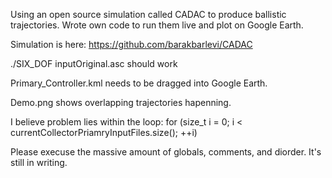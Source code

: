 Using an open source simulation called CADAC to produce ballistic trajectories. Wrote own code to run them live and plot on Google Earth.

Simulation is here: https://github.com/barakbarlevi/CADAC

./SIX_DOF inputOriginal.asc 
should work

Primary_Controller.kml needs to be dragged into Google Earth.

Demo.png shows overlapping trajectories hapenning.

I believe problem lies within the loop:
for (size_t i = 0; i < currentCollectorPriamryInputFiles.size(); ++i)

Please execuse the massive amount of globals, comments, and diorder. It's still in writing.
